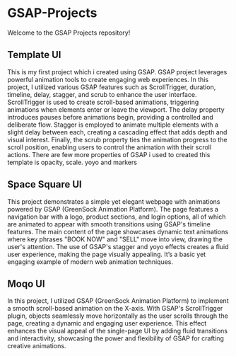 # GSAP-Projects
Welcome to the GSAP Projects repository! 

<h2>Template UI </h2>
<p>
This is my first project which i created using GSAP. GSAP project leverages powerful animation tools to create engaging web experiences. In this project, I utilized various GSAP features such as ScrollTrigger, duration, timeline, delay, stagger, and scrub to enhance the user interface.
ScrollTrigger is used to create scroll-based animations, triggering animations when elements enter or leave the viewport. The delay property introduces pauses before animations begin, providing a controlled and deliberate flow. Stagger is employed to animate multiple elements with a slight delay between each, creating a cascading effect that adds depth and visual interest. Finally, the scrub property ties the animation progress to the scroll position, enabling users to control the animation with their scroll actions.
There are few more properties of GSAP i used to created this template is opacity, scale. yoyo and markers
</p>


<h2>Space Square UI </h2>
<p>
This project demonstrates a simple yet elegant webpage with animations powered by GSAP (GreenSock Animation Platform). The page features a navigation bar with a logo, product sections, and login options, all of which are animated to appear with smooth transitions using GSAP's timeline features. The main content of the page showcases dynamic text animations where key phrases "BOOK NOW" and "SELL" move into view, drawing the user's attention. The use of GSAP's stagger and yoyo effects creates a fluid user experience, making the page visually appealing. It’s a basic yet engaging example of modern web animation techniques.
</p>

<h2>Moqo UI </h2>
<p>In this project, I utilized GSAP (GreenSock Animation Platform) to implement a smooth scroll-based animation on the X-axis. With GSAP's ScrollTrigger plugin, objects seamlessly move horizontally as the user scrolls through the page, creating a dynamic and engaging user experience. This effect enhances the visual appeal of the single-page UI by adding fluid transitions and interactivity, showcasing the power and flexibility of GSAP for crafting creative animations.</p>

